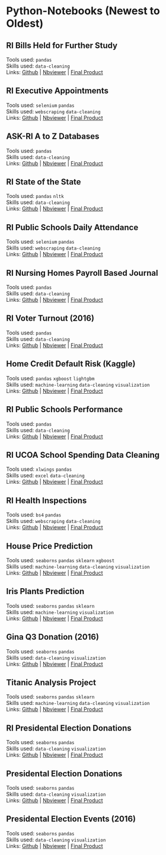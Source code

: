 # Python-Notebooks (Newest to Oldest)

<section id="a-z-databases"></section>

## RI Bills Held for Further Study
Tools used: `pandas` <br>
Skills used: `data-cleaning`<br>
Links: [Github](https://github.com/SmirkyGraphs/Python-Notebooks/blob/master/ri-held-for-study/held-for-study.ipynb)  |  [Nbviewer](https://nbviewer.jupyter.org/github/smirkygraphs/Python-Notebooks/blob/master/ri-held-for-study/held-for-study.ipynb)  |  [Final Product](#n/a)

<section id="a-z-databases"></section>

## RI Executive Appointments
Tools used: `selenium` `pandas` <br>
Skills used: `webscraping` `data-cleaning`<br>
Links: [Github](https://github.com/SmirkyGraphs/Python-Notebooks/blob/master/ri-executive-appointments/executive_appointments_data.ipynb)  |  [Nbviewer](https://nbviewer.jupyter.org/github/smirkygraphs/Python-Notebooks/blob/master/ri-executive-appointments/executive_appointments_data.ipynb)  |  [Final Product](#n/a)

<section id="a-z-databases"></section>

## ASK-RI A to Z Databases
Tools used: `pandas` <br>
Skills used: `data-cleaning`<br>
Links: [Github](https://github.com/SmirkyGraphs/Python-Notebooks/blob/master/ri-school-performance/school-performance-cleaning.ipynb)  |  [Nbviewer](https://nbviewer.jupyter.org/github/smirkygraphs/Python-Notebooks/blob/master/ri-school-attendance/ri-school-attendance.ipynb)  |  [Final Product](https://smirkygraphs.github.io/portfolio/viz/ri-daily-school-attendance)

<section id="state-of-the-state"></section>

## RI State of the State
Tools used: `pandas` `nltk`<br>
Skills used: `data-cleaning`<br>
Links: [Github](https://github.com/SmirkyGraphs/Python-Notebooks/tree/master/ri-state-of-the-state/notebooks)  |  [Nbviewer](https://nbviewer.jupyter.org/github/smirkygraphs/Python-Notebooks/tree/master/ri-state-of-the-state/notebooks/)  |  [Final Product](https://smirkygraphs.github.io/portfolio/viz/ri-sots-2019)

<section id="public-daily-attendance"></section>

## RI Public Schools Daily Attendance
Tools used: `selenium` `pandas`<br>
Skills used: `webscraping` `data-cleaning`<br>
Links: [Github](https://github.com/SmirkyGraphs/Python-Notebooks/blob/master/ri-school-performance/school-performance-cleaning.ipynb)  |  [Nbviewer](https://nbviewer.jupyter.org/github/smirkygraphs/Python-Notebooks/blob/master/ri-school-attendance/ri-school-attendance.ipynb)  |  [Final Product](https://smirkygraphs.github.io/portfolio/viz/ri-daily-school-attendance)

<section id="nursing-home-pbj"></section>

## RI Nursing Homes Payroll Based Journal
Tools used: `pandas`<br>
Skills used: `data-cleaning`<br>
Links: [Github](https://github.com/SmirkyGraphs/Python-Notebooks/blob/master/ri-nursing-pbj/ri-nursing-pbj.ipynb)  | [Nbviewer](https://nbviewer.jupyter.org/github/smirkygraphs/Python-Notebooks/blob/master/ri-nursing-pbj/ri-nursing-pbj.ipynb)  |  [Final Product](https://smirkygraphs.github.io/portfolio/viz/ri-nursing-staffing-pbj)

<section id="voter-turnout"></section>

## RI Voter Turnout (2016)
Tools used: `pandas`<br>
Skills used: `data-cleaning`<br> 
Links: [Github](https://github.com/SmirkyGraphs/Python-Notebooks/blob/master/ri-voter-turnout/ri-voter-turnout.ipynb)  | [Nbviewer](https://nbviewer.jupyter.org/github/smirkygraphs/Python-Notebooks/blob/master/ri-voter-turnout/ri-voter-turnout.ipynb)  |  [Final Product](https://smirkygraphs.github.io/portfolio/viz/ri-voter-turnout-dash)

<section id="credit-default-risk"></section>

## Home Credit Default Risk (Kaggle) 
Tools used: `pandas` `xgboost` `lightgbm`<br>
Skills used: `machine-learning` `data-cleaning` `visualization`<br>
Links: [Github](https://github.com/SmirkyGraphs/Python-Notebooks/blob/master/ri-school-performance/school-performance-cleaning.ipynb)  | [Nbviewer](https://nbviewer.jupyter.org/github/smirkygraphs/Python-Notebooks/blob/master/ri-school-performance/school-performance-cleaning.ipynb)  |  [Final Product](https://smirkygraphs.github.io/portfolio/viz/ri-school-performance-compare)

<section id="public-school-performance"></section>

## RI Public Schools Performance
Tools used: `pandas`<br>
Skills used: `data-cleaning`<br>
Links: [Github](https://github.com/SmirkyGraphs/Python-Notebooks/blob/master/ri-school-performance/school-performance-cleaning.ipynb)  | [Nbviewer](https://nbviewer.jupyter.org/github/smirkygraphs/Python-Notebooks/blob/master/ri-school-performance/school-performance-cleaning.ipynb)  |  [Final Product](https://smirkygraphs.github.io/portfolio/viz/ri-school-performance-compare)

<section id="ucoa-data-clean"></section>

## RI UCOA School Spending Data Cleaning
Tools used: `xlwings` `pandas`<br>
Skills used: `excel` `data-cleaning`<br> 
Links: [Github](https://github.com/SmirkyGraphs/Python-Notebooks/blob/master/ucoa-data-cleaning/ucoa-cleaning.ipynb)  | [Nbviewer](https://nbviewer.jupyter.org/github/smirkygraphs/Python-Notebooks/blob/master/ucoa-data-cleaning/ucoa-cleaning.ipynb)  |  [Final Product](https://smirkygraphs.github.io/portfolio/viz/ri-school-spending)

<section id="health-inspections"></section>

## RI Health Inspections 
Tools used: `bs4` `pandas`<br>
Skills used: `webscraping` `data-cleaning`<br> 
Links: [Github](https://github.com/SmirkyGraphs/Python-Notebooks/blob/master/ri-health-inspections/ri-health-inspections.ipynb)  | [Nbviewer](https://nbviewer.jupyter.org/github/smirkygraphs/Python-Notebooks/blob/master/ri-health-inspections/ri-health-inspections.ipynb)  |  [Final Product](https://smirkygraphs.github.io/portfolio/viz/ri-health-inspections)

<section id="house-price-prediction"></section>

## House Price Prediction 
Tools used: `seaborns` `pandas` `sklearn` `xgboost` <br>
Skills used: `machine-learning` `data-cleaning` `visualization`<br>
Links: [Github](https://github.com/SmirkyGraphs/Python-Notebooks/blob/master/house-price-predictions/house-prices-prediction.ipynb)  | [Nbviewer](https://nbviewer.jupyter.org/github/smirkygraphs/Python-Notebooks/blob/master/house-price-predictions/house-prices-prediction.ipynb)  |  [Final Product](https://smirkygraphs.github.io/portfolio/python-notebooks/house-prices-prediction)

<section id="iris-plants"></section>

## Iris Plants Prediction 
Tools used: `seaborns` `pandas` `sklearn`<br>
Skills used: `machine-learning` `visualization`<br>
Links: [Github](https://github.com/SmirkyGraphs/Python-Notebooks/blob/master/iris-plants/iris-species-prediction.ipynb)  | [Nbviewer](https://nbviewer.jupyter.org/github/smirkygraphs/Python-Notebooks/blob/master/iris-plants/iris-species-prediction.ipynb)  |  [Final Product](https://smirkygraphs.github.io/portfolio/python-notebooks/iris-species-predictions)

<section id="gina-q3-donations"></section>

## Gina Q3 Donation (2016)
Tools used: `seaborns` `pandas`<br>
Skills used: `data-cleaning` `visualization`<br>
Links: [Github](https://github.com/SmirkyGraphs/Python-Notebooks/blob/master/gina-donations/gina-donations.ipynb)  | [Nbviewer](https://nbviewer.jupyter.org/github/smirkygraphs/Python-Notebooks/blob/master/gina-donations/gina-donations.ipynb)  |  [Final Product](https://smirkygraphs.github.io/portfolio/python-notebooks/gina-q3-donations)

<section id="titanic-analysis"></section>

## Titanic Analysis Project 
Tools used: `seaborns` `pandas` `sklearn`<br>
Skills used: `machine-learning` `data-cleaning` `visualization`<br> 
Links: [Github](https://github.com/SmirkyGraphs/Python-Notebooks/blob/master/titanic/titanic-project.ipynb)  | [Nbviewer](https://nbviewer.jupyter.org/github/smirkygraphs/Python-Notebooks/blob/master/titanic/titanic-project.ipynb)  |  [Final Product](https://smirkygraphs.github.io/portfolio/python-notebooks/titanic)

<section id="ri-election-donations"></section>

## RI Presidental Election Donations 
Tools used: `seaborns` `pandas`<br>
Skills used: `data-cleaning` `visualization`<br>
Links: [Github](https://github.com/SmirkyGraphs/Python-Notebooks/blob/master/campaign-contributions/2016%20Rhode%20Island/ri-presidential-election-donations.ipynb)  | [Nbviewer](https://nbviewer.jupyter.org/github/smirkygraphs/Python-Notebooks/blob/master/campaign-contributions/2016%20Rhode%20Island/ri-presidential-election-donations.ipynb)  |  [Final Product](https://smirkygraphs.github.io/portfolio/python-notebooks/ri-donations-2016)

<section id="election-donations"></section>

## Presidental Election Donations
Tools used: `seaborns` `pandas`<br>
Skills used: `data-cleaning` `visualization`<br>
Links: [Github](https://github.com/SmirkyGraphs/Python-Notebooks/blob/master/ri-school-performance/school-performance-cleaning.ipynb)  | [Nbviewer](https://nbviewer.jupyter.org/github/smirkygraphs/Python-Notebooks/blob/master/campaign-contributions/2016%20Presidential%20US/2016-campaign-contributions.ipynb)  |  [Final Product](https://smirkygraphs.github.io/portfolio/python-notebooks/donations-2016)

<section id="election-events"></section>

## Presidental Election Events (2016) 
Tools used: `seaborns` `pandas`<br>
Skills used: `data-cleaning` `visualization`<br>
Links: [Github](https://github.com/SmirkyGraphs/Python-Notebooks/blob/master/election-events/election-events.ipynb)  | [Nbviewer](https://nbviewer.jupyter.org/github/smirkygraphs/Python-Notebooks/blob/master/election-events/election-events.ipynb)  |  [Final Product](https://smirkygraphs.github.io/portfolio/python-notebooks/election-events)
